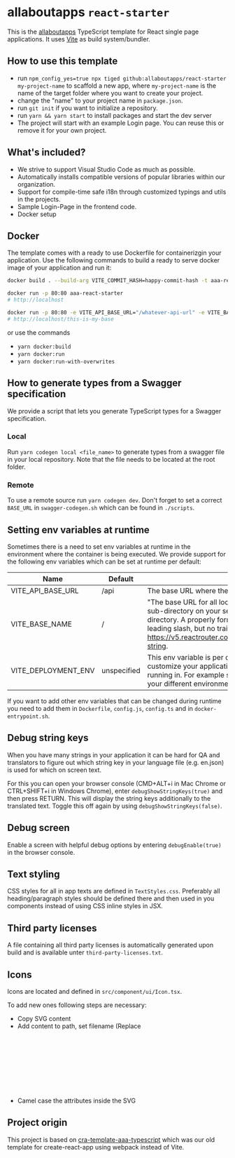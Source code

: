 # allaboutapps `react-starter`

This is the [allaboutapps](https://allaboutapps.at/) TypeScript template for React single page applications. It uses [Vite](https://vitejs.dev/) as build system/bundler.

## How to use this template
- run `npm_config_yes=true npx tiged github:allaboutapps/react-starter my-project-name` to scaffold a new app, where `my-project-name` is the name of the target folder where you want to create your project.
- change the "name" to your project name in `package.json`.
- run `git init` if you want to initialize a repository.
- run `yarn && yarn start` to install packages and start the dev server
- The project will start with an example Login page. You can reuse this or remove it for your own project.

## What's included?
- We strive to support Visual Studio Code as much as possible.
- Automatically installs compatible versions of popular libraries within our organization.
- Support for compile-time safe i18n through customized typings and utils in the projects.
- Sample Login-Page in the frontend code.
- Docker setup

## Docker
The template comes with a ready to use Dockerfile for containerizgin your application. Use the following commands to build a ready to serve docker image of your application and run it:

```sh
docker build . --build-arg VITE_COMMIT_HASH=happy-commit-hash -t aaa-react-starter

docker run -p 80:80 aaa-react-starter
# http://localhost

docker run -p 80:80 -e VITE_API_BASE_URL="/whatever-api-url" -e VITE_BASE_NAME="/this-is-my-base" -e VITE_DEPLOYMENT_ENV="happy-env" aaa-react-starter
# http://localhost/this-is-my-base
```

or use the commands

- `yarn docker:build`
- `yarn docker:run`
- `yarn docker:run-with-overwrites`

## How to generate types from a Swagger specification

We provide a script that lets you generate TypeScript types for a Swagger specification.

### Local

Run `yarn codegen local <file_name>` to generate types from a swagger file in your local repository. Note that the file needs to be located at the root folder.

### Remote

To use a remote source run `yarn codegen dev`. Don't forget to set a correct `BASE_URL` in `swagger-codegen.sh` which can be found in `./scripts`.

## Setting env variables at runtime

Sometimes there is a need to set env variables at runtime in the environment where the container is being executed. We provide support for the following env variables which can be set at runtime per default:

| Name          | Default       | Description   |
| ------------- | ------------- | ------------- |
| VITE_API_BASE_URL | /api | The base URL where the API can be found. |
| VITE_BASE_NAME | / | "The base URL for all locations. If your app is served from a sub-directory on your server, you’ll want to set this to the sub-directory. A properly formatted basename should have a leading slash, but no trailing slash." Taken from https://v5.reactrouter.com/web/api/BrowserRouter/basename-string. |
| VITE_DEPLOYMENT_ENV | unspecified | This env variable is per default not used, but you can use it to customize your application depending on the environment it is running in. For example set it to `dev`, `staging` or `production` for your different environments. |

If you want to add other env variables that can be changed during runtime you need to add them in `Dockerfile`, `config.js`, `config.ts` and in `docker-entrypoint.sh`.

## Debug string keys

When you have many strings in your application it can be hard for QA and translators to figure out which string key in your language file (e.g. en.json) is used for which on screen text.

For this you can open your browser console (CMD+ALT+i in Mac Chrome or CTRL+SHIFT+i in Windows Chrome), enter `debugShowStringKeys(true)` and then press RETURN. This will display the string keys additionally to the translated text. Toggle this off again by using `debugShowStringKeys(false)`.

## Debug screen

Enable a screen with helpful debug options by entering `debugEnable(true)` in the browser console.

## Text styling

CSS styles for all in app texts are defined in `TextStyles.css`. Preferably all heading/paragraph styles should be defined there and then used in you components instead of using CSS inline styles in JSX.

## Third party licenses

A file containing all third party licenses is automatically generated upon build and is available unter `third-party-licenses.txt`.

## Icons

Icons are located and defined in `src/component/ui/Icon.tsx`.

To add new ones following steps are necessary:

* Copy SVG content
* Add content to path, set filename (Replace <svg> with a <g> if you want to set transformations for all child elements)
* Camel case the attributes inside the SVG

## Project origin

This project is based on [cra-template-aaa-typescript](https://github.com/allaboutapps/cra-template-aaa-typescript) which was our old template for create-react-app using webpack instead of Vite.
